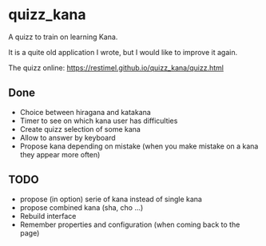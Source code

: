 # quizz_kana

A quizz to train on learning Kana.

It is a quite old application I wrote, but I would like to improve it again.

The quizz online: https://restimel.github.io/quizz_kana/quizz.html

## Done

* Choice between hiragana and katakana
* Timer to see on which kana user has difficulties
* Create quizz selection of some kana
* Allow to answer by keyboard
* Propose kana depending on mistake (when you make mistake on a kana they appear more often)

## TODO

* propose (in option) serie of kana instead of single kana
* propose combined kana (sha, cho ...)
* Rebuild interface
* Remember properties and configuration (when coming back to the page)
